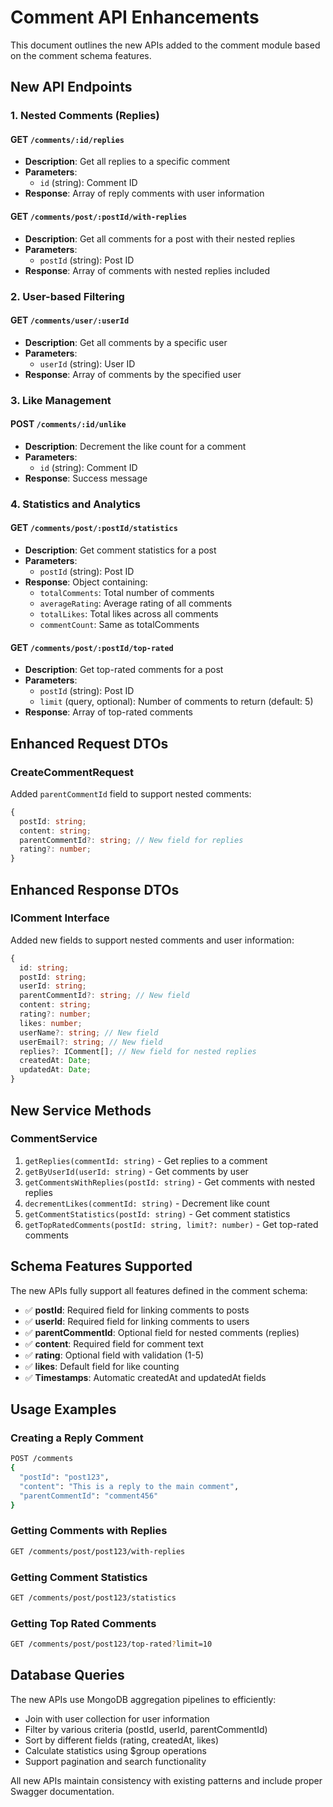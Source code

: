 # Comment API Enhancements

This document outlines the new APIs added to the comment module based on the comment schema features.

## New API Endpoints

### 1. Nested Comments (Replies)

#### GET `/comments/:id/replies`

- **Description**: Get all replies to a specific comment
- **Parameters**:
  - `id` (string): Comment ID
- **Response**: Array of reply comments with user information

#### GET `/comments/post/:postId/with-replies`

- **Description**: Get all comments for a post with their nested replies
- **Parameters**:
  - `postId` (string): Post ID
- **Response**: Array of comments with nested replies included

### 2. User-based Filtering

#### GET `/comments/user/:userId`

- **Description**: Get all comments by a specific user
- **Parameters**:
  - `userId` (string): User ID
- **Response**: Array of comments by the specified user

### 3. Like Management

#### POST `/comments/:id/unlike`

- **Description**: Decrement the like count for a comment
- **Parameters**:
  - `id` (string): Comment ID
- **Response**: Success message

### 4. Statistics and Analytics

#### GET `/comments/post/:postId/statistics`

- **Description**: Get comment statistics for a post
- **Parameters**:
  - `postId` (string): Post ID
- **Response**: Object containing:
  - `totalComments`: Total number of comments
  - `averageRating`: Average rating of all comments
  - `totalLikes`: Total likes across all comments
  - `commentCount`: Same as totalComments

#### GET `/comments/post/:postId/top-rated`

- **Description**: Get top-rated comments for a post
- **Parameters**:
  - `postId` (string): Post ID
  - `limit` (query, optional): Number of comments to return (default: 5)
- **Response**: Array of top-rated comments

## Enhanced Request DTOs

### CreateCommentRequest

Added `parentCommentId` field to support nested comments:

```typescript
{
  postId: string;
  content: string;
  parentCommentId?: string; // New field for replies
  rating?: number;
}
```

## Enhanced Response DTOs

### IComment Interface

Added new fields to support nested comments and user information:

```typescript
{
  id: string;
  postId: string;
  userId: string;
  parentCommentId?: string; // New field
  content: string;
  rating?: number;
  likes: number;
  userName?: string; // New field
  userEmail?: string; // New field
  replies?: IComment[]; // New field for nested replies
  createdAt: Date;
  updatedAt: Date;
}
```

## New Service Methods

### CommentService

1. `getReplies(commentId: string)` - Get replies to a comment
2. `getByUserId(userId: string)` - Get comments by user
3. `getCommentsWithReplies(postId: string)` - Get comments with nested replies
4. `decrementLikes(commentId: string)` - Decrement like count
5. `getCommentStatistics(postId: string)` - Get comment statistics
6. `getTopRatedComments(postId: string, limit?: number)` - Get top-rated comments

## Schema Features Supported

The new APIs fully support all features defined in the comment schema:

- ✅ **postId**: Required field for linking comments to posts
- ✅ **userId**: Required field for linking comments to users
- ✅ **parentCommentId**: Optional field for nested comments (replies)
- ✅ **content**: Required field for comment text
- ✅ **rating**: Optional field with validation (1-5)
- ✅ **likes**: Default field for like counting
- ✅ **Timestamps**: Automatic createdAt and updatedAt fields

## Usage Examples

### Creating a Reply Comment

```bash
POST /comments
{
  "postId": "post123",
  "content": "This is a reply to the main comment",
  "parentCommentId": "comment456"
}
```

### Getting Comments with Replies

```bash
GET /comments/post/post123/with-replies
```

### Getting Comment Statistics

```bash
GET /comments/post/post123/statistics
```

### Getting Top Rated Comments

```bash
GET /comments/post/post123/top-rated?limit=10
```

## Database Queries

The new APIs use MongoDB aggregation pipelines to efficiently:

- Join with user collection for user information
- Filter by various criteria (postId, userId, parentCommentId)
- Sort by different fields (rating, createdAt, likes)
- Calculate statistics using $group operations
- Support pagination and search functionality

All new APIs maintain consistency with existing patterns and include proper Swagger documentation.
